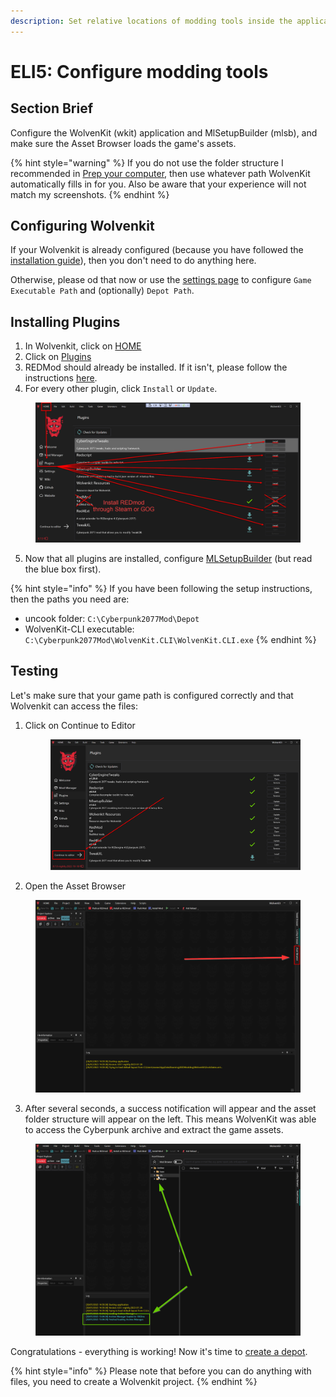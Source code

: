 ```yaml
---
description: Set relative locations of modding tools inside the applications
---
```


# ELI5: Configure modding tools

## Section Brief

Configure the WolvenKit (wkit) application and MlSetupBuilder (mlsb), and make sure the Asset Browser loads the game's assets.

{% hint style="warning" %}
If you do not use the folder structure I recommended in [Prep your computer](prep-your-computer.md#steps), then use whatever path WolvenKit automatically fills in for you. Also be aware that your experience will not match my screenshots.
{% endhint %}

## Configuring Wolvenkit

If your Wolvenkit is already configured (because you have followed the [installation guide](../download.md#first-launch-tl-dr)), then you don't need to do anything here.

Otherwise, please od that now or use the [settings page](../../wolvenkit-app/settings.md) to configure `Game Executable Path` and (optionally) `Depot Path`.

## Installing Plugins

1. In Wolvenkit, click on [HOME](../../wolvenkit-app/home.md)
2. Click on [Plugins](../../wolvenkit-app/home.md#plugins)
3. REDMod should already be installed. If it isn't, please follow the instructions [here](http://127.0.0.1:5000/s/4gzcGtLrr90pVjAWVdTc/for-mod-users/users-modding-cyberpunk-2077/redmod#installation).
4. For every other plugin, click `Install` or `Update`.

<figure><img src="../../.gitbook/assets/ELI5_GetStart_Config_S03.png" alt=""><figcaption></figcaption></figure>

5. Now that all plugins are installed, configure [MLSetupBuilder](http://127.0.0.1:5000/s/4gzcGtLrr90pVjAWVdTc/for-mod-creators/modding-tools/mlsetup-builder) (but read the blue box first).

{% hint style="info" %}
If you have been following the setup instructions, then the paths you need are:&#x20;

* uncook folder: `C:\Cyberpunk2077Mod\Depot`&#x20;
* WolvenKit-CLI executable: `C:\Cyberpunk2077Mod\WolvenKit.CLI\WolvenKit.CLI.exe`&#x20;
{% endhint %}

## Testing

Let's make sure that your game path is configured correctly and that Wolvenkit can access the files:

1.  Click on Continue to Editor

    <figure><img src="../../.gitbook/assets/ELI5_GetStart_Config_S07.png" alt=""><figcaption></figcaption></figure>
2. Open the Asset Browser

<figure><img src="../../.gitbook/assets/eli5_GetStart_Config_S08.png" alt=""><figcaption></figcaption></figure>

3. After several seconds, a success notification will appear and the asset folder structure will appear on the left. This means WolvenKit was able to access the Cyberpunk archive and extract the game assets.

<figure><img src="../../.gitbook/assets/eli5_GetStart_Config_S09 (1).png" alt=""><figcaption></figcaption></figure>

Congratulations - everything is working! Now it's time to [create a depot](../../wolvenkit-app/usage/create-depot/).

{% hint style="info" %}
Please note that before you can do anything with files, you need to create a Wolvenkit project.
{% endhint %}

